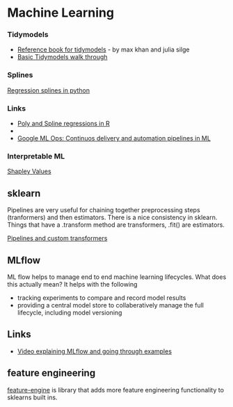 # Machine Learning

### Tidymodels

* [Reference book for tidymodels](https://www.tmwr.org/) - by max khan and julia silge
* [Basic Tidymodels walk through](https://yuenhsu.github.io/Machine-Learning-Projects/Penguins-Body-Mass.html)

### Splines
[Regression splines in python](https://www.analyticsvidhya.com/blog/2018/03/introduction-regression-splines-python-codes/)

### Links

* [Poly and Spline regressions in R](http://www.sthda.com/english/articles/40-regression-analysis/162-nonlinear-regression-essentials-in-r-polynomial-and-spline-regression-models/)
* [](http://www.ru.ac.bd/wp-content/uploads/sites/25/2019/03/207_05_01_Rajchka_Using-Python-for-machine-learning-2015.pdf)
* [Google ML Ops: Continuos delivery and automation pipelines in ML](https://cloud.google.com/architecture/mlops-continuous-delivery-and-automation-pipelines-in-machine-learning)


### Interpretable ML

[Shapley Values](https://towardsdatascience.com/making-sense-of-shapley-values-dc67a8e4c5e8)

## sklearn

Pipelines are very useful for chaining together preprocessing steps (tranformers) and then estimators. 
There is a nice consistency in sklearn. Things that have a .transform method are transformers, .fit() are estimators. 

[Pipelines and custom transformers](https://towardsdatascience.com/pipelines-custom-transformers-in-scikit-learn-the-step-by-step-guide-with-python-code-4a7d9b068156)

## MLflow
ML flow helps to manage end to end machine learning lifecycles. What does this actually mean? It helps with the following
- tracking experiments to compare and record model results
- providing a central model store  to collaberatively manage  the full lifecycle, including model versioning 

## Links
- [Video explaining MLflow and going through examples](https://www.youtube.com/watch?v=859OxXrt_TI)
## feature engineering

[feature-engine](https://feature-engine.readthedocs.io/en/1.3.x/index.html) is library that adds more feature engineering functionality to sklearns built ins.
